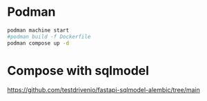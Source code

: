 # Podman

```bash
podman machine start
#podman build -f Dockerfile
podman compose up -d
```

# Compose with sqlmodel
https://github.com/testdrivenio/fastapi-sqlmodel-alembic/tree/main